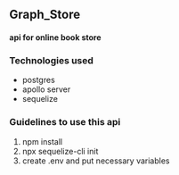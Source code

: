## Graph_Store
#### api for online book store

### Technologies used
- postgres
- apollo server
- sequelize

### Guidelines to use this api
1. npm install
2. npx sequelize-cli init
3. create .env and put necessary variables